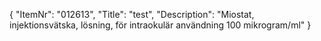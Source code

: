 {
  "ItemNr": "012613",
  "Title": "test",
  "Description": "Miostat, injektionsvätska, lösning, för intraokulär användning 100 mikrogram/ml"
}